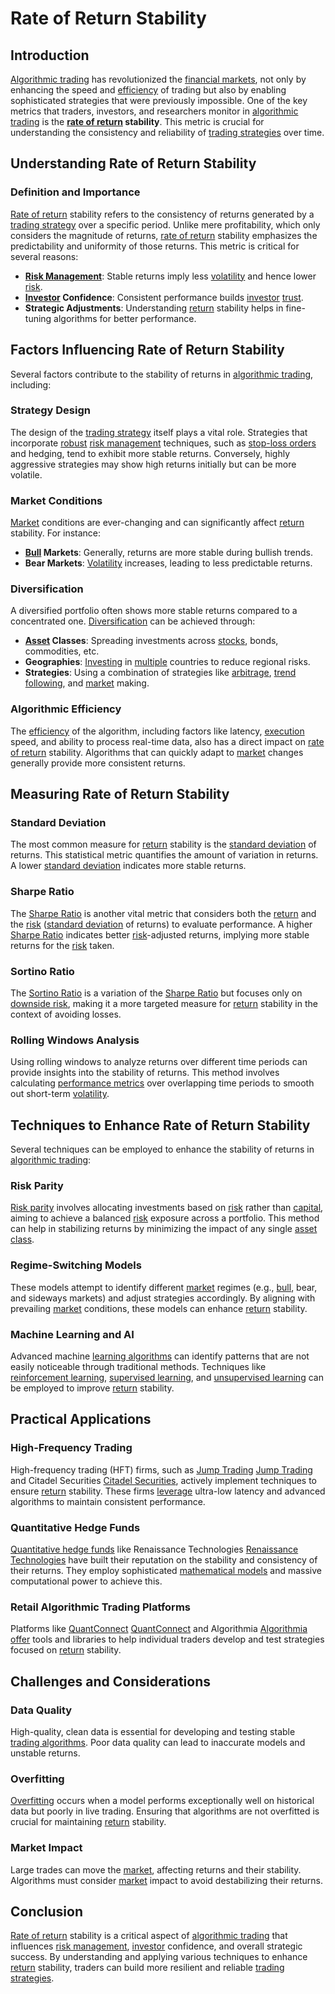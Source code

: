 # Rate of Return Stability

## Introduction

[Algorithmic trading](../a/algorithmic_trading.md) has revolutionized the [financial markets](../f/financial_market.md), not only by enhancing the speed and [efficiency](../e/efficiency.md) of trading but also by enabling sophisticated strategies that were previously impossible. One of the key metrics that traders, investors, and researchers monitor in [algorithmic trading](../a/algorithmic_trading.md) is the **[rate of return](../r/rate_of_return.md) stability**. This metric is crucial for understanding the consistency and reliability of [trading strategies](../t/trading_strategies.md) over time. 

## Understanding Rate of Return Stability

### Definition and Importance

[Rate of return](../r/rate_of_return.md) stability refers to the consistency of returns generated by a [trading strategy](../t/trading_strategy.md) over a specific period. Unlike mere profitability, which only considers the magnitude of returns, [rate of return](../r/rate_of_return.md) stability emphasizes the predictability and uniformity of those returns. This metric is critical for several reasons:
- **[Risk Management](../r/risk_management.md)**: Stable returns imply less [volatility](../v/volatility.md) and hence lower [risk](../r/risk.md).
- **[Investor](../i/investor.md) Confidence**: Consistent performance builds [investor](../i/investor.md) [trust](../t/trust.md).
- **Strategic Adjustments**: Understanding [return](../r/return.md) stability helps in fine-tuning algorithms for better performance.

## Factors Influencing Rate of Return Stability

Several factors contribute to the stability of returns in [algorithmic trading](../a/algorithmic_trading.md), including:

### Strategy Design

The design of the [trading strategy](../t/trading_strategy.md) itself plays a vital role. Strategies that incorporate [robust](../r/robust.md) [risk management](../r/risk_management.md) techniques, such as [stop-loss orders](../s/stop-loss_orders.md) and hedging, tend to exhibit more stable returns. Conversely, highly aggressive strategies may show high returns initially but can be more volatile.

### Market Conditions

[Market](../m/market.md) conditions are ever-changing and can significantly affect [return](../r/return.md) stability. For instance:
- **[Bull](../b/bull.md) Markets**: Generally, returns are more stable during bullish trends.
- **Bear Markets**: [Volatility](../v/volatility.md) increases, leading to less predictable returns.

### Diversification

A diversified portfolio often shows more stable returns compared to a concentrated one. [Diversification](../d/diversification.md) can be achieved through:
- **[Asset](../a/asset.md) Classes**: Spreading investments across [stocks](../s/stock.md), bonds, commodities, etc.
- **Geographies**: [Investing](../i/investing.md) in [multiple](../m/multiple.md) countries to reduce regional risks.
- **Strategies**: Using a combination of strategies like [arbitrage](../a/arbitrage.md), [trend following](../t/trend_following.md), and [market](../m/market.md) making.

### Algorithmic Efficiency

The [efficiency](../e/efficiency.md) of the algorithm, including factors like latency, [execution](../e/execution.md) speed, and ability to process real-time data, also has a direct impact on [rate of return](../r/rate_of_return.md) stability. Algorithms that can quickly adapt to [market](../m/market.md) changes generally provide more consistent returns.

## Measuring Rate of Return Stability

### Standard Deviation

The most common measure for [return](../r/return.md) stability is the [standard deviation](../s/standard_deviation.md) of returns. This statistical metric quantifies the amount of variation in returns. A lower [standard deviation](../s/standard_deviation.md) indicates more stable returns.

### Sharpe Ratio

The [Sharpe Ratio](../s/sharpe_ratio.md) is another vital metric that considers both the [return](../r/return.md) and the [risk](../r/risk.md) ([standard deviation](../s/standard_deviation.md) of returns) to evaluate performance. A higher [Sharpe Ratio](../s/sharpe_ratio.md) indicates better [risk](../r/risk.md)-adjusted returns, implying more stable returns for the [risk](../r/risk.md) taken.

### Sortino Ratio

The [Sortino Ratio](../s/sortino_ratio.md) is a variation of the [Sharpe Ratio](../s/sharpe_ratio.md) but focuses only on [downside risk](../d/downside_risk.md), making it a more targeted measure for [return](../r/return.md) stability in the context of avoiding losses.

### Rolling Windows Analysis

Using rolling windows to analyze returns over different time periods can provide insights into the stability of returns. This method involves calculating [performance metrics](../p/performance_metrics.md) over overlapping time periods to smooth out short-term [volatility](../v/volatility.md).

## Techniques to Enhance Rate of Return Stability

Several techniques can be employed to enhance the stability of returns in [algorithmic trading](../a/algorithmic_trading.md):

### Risk Parity

[Risk parity](../r/risk_parity.md) involves allocating investments based on [risk](../r/risk.md) rather than [capital](../c/capital.md), aiming to achieve a balanced [risk](../r/risk.md) exposure across a portfolio. This method can help in stabilizing returns by minimizing the impact of any single [asset class](../a/asset_class.md).

### Regime-Switching Models

These models attempt to identify different [market](../m/market.md) regimes (e.g., [bull](../b/bull.md), bear, and sideways markets) and adjust strategies accordingly. By aligning with prevailing [market](../m/market.md) conditions, these models can enhance [return](../r/return.md) stability.

### Machine Learning and AI

Advanced machine [learning algorithms](../l/learning_algorithms_in_trading.md) can identify patterns that are not easily noticeable through traditional methods. Techniques like [reinforcement learning](../r/reinforcement_learning.md), [supervised learning](../s/supervised_learning.md), and [unsupervised learning](../u/unsupervised_learning.md) can be employed to improve [return](../r/return.md) stability.

## Practical Applications

### High-Frequency Trading

High-frequency trading (HFT) firms, such as [Jump Trading](../j/jump_trading.md) [Jump Trading](https://www.jumptrading.com/) and Citadel Securities [Citadel Securities](https://www.citadelsecurities.com/), actively implement techniques to ensure [return](../r/return.md) stability. These firms [leverage](../l/leverage.md) ultra-low latency and advanced algorithms to maintain consistent performance.

### Quantitative Hedge Funds

[Quantitative hedge funds](../q/quantitative_hedge_funds.md) like Renaissance Technologies [Renaissance Technologies](https://www.rentec.com/) have built their reputation on the stability and consistency of their returns. They employ sophisticated [mathematical models](../m/mathematical_models_in_trading.md) and massive computational power to achieve this.

### Retail Algorithmic Trading Platforms

Platforms like [QuantConnect](../q/quantconnect.md) [QuantConnect](https://www.quantconnect.com/) and Algorithmia [Algorithmia](https://algorithmia.com/) [offer](../o/offer.md) tools and libraries to help individual traders develop and test strategies focused on [return](../r/return.md) stability.

## Challenges and Considerations

### Data Quality

High-quality, clean data is essential for developing and testing stable [trading algorithms](../t/trading_algorithms.md). Poor data quality can lead to inaccurate models and unstable returns.

### Overfitting

[Overfitting](../o/overfitting.md) occurs when a model performs exceptionally well on historical data but poorly in live trading. Ensuring that algorithms are not overfitted is crucial for maintaining [return](../r/return.md) stability.

### Market Impact

Large trades can move the [market](../m/market.md), affecting returns and their stability. Algorithms must consider [market](../m/market.md) impact to avoid destabilizing their returns.

## Conclusion

[Rate of return](../r/rate_of_return.md) stability is a critical aspect of [algorithmic trading](../a/algorithmic_trading.md) that influences [risk management](../r/risk_management.md), [investor](../i/investor.md) confidence, and overall strategic success. By understanding and applying various techniques to enhance [return](../r/return.md) stability, traders can build more resilient and reliable [trading strategies](../t/trading_strategies.md).
